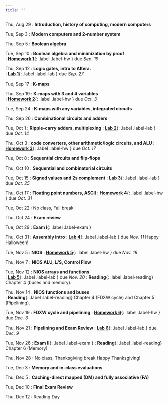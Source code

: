 ```yaml
---
title: ""
---
```


<!--- CS 231 Intro to Computer Organization --->


Thu, Aug 29
: **Introduction, history of computing, modern computers**  

Tue, Sep 3
: **Modern computers and 2-number system**  

Thu, Sep 5
: **Boolean algebra**  

Tue, Sep 10
: **Boolean algebra and minimization by proof**  
: [**Homework 1**](homework/hw1){: .label .label-hw } due *Sep. 19*

Thu, Sep 12
: **Logic gates, intro to Altera.**  
: [**Lab 1**](labs/lab1/){: .label .label-lab } due *Sep. 27*

Tue, Sep 17
: **K-maps**

Thu, Sep 19
: **K-maps with 3 and 4 variables**  
: [**Homework 2**](homework/hw2){: .label .label-hw } due *Oct. 3*

Tue, Sep 24
: **K-maps with any variables, integrated circuits**  

Thu, Sep 26
: **Combinational circuits and adders**  
 
Tue, Oct 1 
: **Ripple-carry adders, multiplexing** 
: [**Lab 2**](labs/lab2/){: .label .label-lab } due *Oct. 14*
  
Thu, Oct 3
: **code converters, other arithmetic/logic circuits, and ALU** 
: [**Homework 3**](homework/hw3){: .label .label-hw } due *Oct. 17*

Tue, Oct 8
: **Sequential circuits and flip-flops**  

Thu, Oct 10
: **Sequential and combinatorial circuits**  

Tue, Oct 15
: **Signed values and 2s complement** 
: [**Lab 3**](labs/lab3/){: .label .label-lab } due *Oct. 25*

Thu, Oct 17
: **Floating point numbers, ASCII** 
: [**Homework 4**](homework/hw4){: .label .label-hw } due *Oct. 31*

Tue, Oct 22
: No class, Fall break

Thu, Oct 24
: **Exam review**  

Tue, Oct 29
: **Exam I**{: .label .label-exam }

Thu, Oct 31
: **Assembly intro**
: [**Lab 4**](labs/lab4/){: .label .label-lab } due *Nov. 11*
Happy Halloween!

Tue, Nov 5
: **NIOS** 
: [**Homework 5**](homework/hw5){: .label .label-hw } due *Nov. 19*

Thu, Nov 7
: **NIOS ALU, L/S, Control Flow** 

Tue, Nov 12
: **NIOS arrays and functions**  
: [**Lab 5**](labs/lab5/){: .label .label-lab } due *Nov. 20*
: **Reading**{: .label .label-reading} Chapter 4 (buses and memory).

Thu, Nov 14
: **NIOS functions and buses**  
: **Reading**{: .label .label-reading} Chapter 4 (FDXW cycle) and Chapter 5 (Pipelining).

Tue, Nov 19
: **FDXW cycle and pipelining**
: [**Homework 6**](homework/hw6){: .label .label-hw } due *Dec. 3*

Thu, Nov 21
: **Pipelining and Exam Review**
: [**Lab 6**](labs/lab6/){: .label .label-lab } due *Dec. 9*

Tue, Nov 26
: **Exam II**{: .label .label-exam }
: **Reading**{: .label .label-reading} Chapter 6 (Memory)

Thu, Nov 28
: No class, Thanksgiving break
Happy Thanksgiving!

Tue, Dec 3
: **Memory and in-class evaluations**

Thu, Dec 5
: **Caching-direct mapped (DM) and fully associative (FA)**

Tue, Dec 10
: **Final Exam Review**  

Thu, Dec 12
: Reading Day
